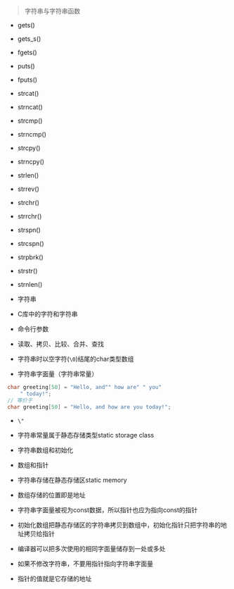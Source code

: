 > 字符串与字符串函数

- gets()
- gets_s()
- fgets()
- puts()
- fputs()
- strcat()
- strncat()
- strcmp()
- strncmp()
- strcpy()
- strncpy()
- strlen()
- strrev()
- strchr()
- strrchr()
- strspn()
- strcspn()
- strpbrk()
- strstr()
- strnlen()

- 字符串
- C库中的字符和字符串
- 命令行参数

- 读取、拷贝、比较、合并、查找

- 字符串时以空字符(`\0`)结尾的char类型数组

- 字符串字面量（字符串常量）

```c
char greeting[50] = "Hello, and"" how are" " you"
    " today!";
// 等价于
char greeting[50] = "Hello, and how are you today!";
```

- `\"`

- 字符串常量属于静态存储类型static storage class

- 字符串数组和初始化

- 数组和指针

- 字符串存储在静态存储区static memory

- 数组存储的位置即是地址
- 字符串字面量被视为const数据，所以指针也应为指向const的指针

- 初始化数组把静态存储区的字符串拷贝到数组中，初始化指针只把字符串的地址拷贝给指针

- 编译器可以把多次使用的相同字面量储存到一处或多处

- 如果不修改字符串，不要用指针指向字符串字面量

- 指针的值就是它存储的地址